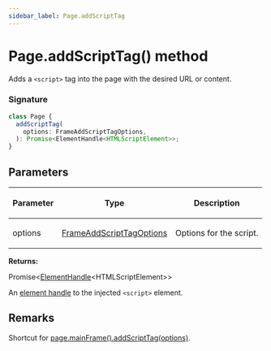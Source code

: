 ```yaml
---
sidebar_label: Page.addScriptTag
---
```


# Page.addScriptTag() method

Adds a `<script>` tag into the page with the desired URL or content.

### Signature

```typescript
class Page {
  addScriptTag(
    options: FrameAddScriptTagOptions,
  ): Promise<ElementHandle<HTMLScriptElement>>;
}
```

## Parameters

<table><thead><tr><th>

Parameter

</th><th>

Type

</th><th>

Description

</th></tr></thead>
<tbody><tr><td>

options

</td><td>

[FrameAddScriptTagOptions](./puppeteer.frameaddscripttagoptions.md)

</td><td>

Options for the script.

</td></tr>
</tbody></table>

**Returns:**

Promise&lt;[ElementHandle](./puppeteer.elementhandle.md)&lt;HTMLScriptElement&gt;&gt;

An [element handle](./puppeteer.elementhandle.md) to the injected `<script>` element.

## Remarks

Shortcut for [page.mainFrame().addScriptTag(options)](./puppeteer.frame.addscripttag.md).
